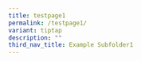 ```yaml
---
title: testpage1
permalink: /testpage1/
variant: tiptap
description: ""
third_nav_title: Example Subfolder1
---
```

<p></p>